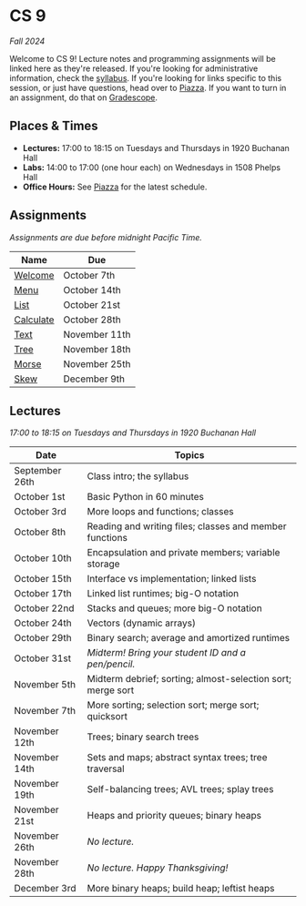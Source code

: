 # CS 9
_Fall 2024_

Welcome to CS 9!  Lecture notes and  programming assignments will be linked here
as they're released. If you're looking for administrative information, check the
[syllabus](Syllabus.md).  If you're looking for  links specific to this session,
or just have questions, head over to [Piazza][piazza]. If you want to turn in an
assignment, do that on [Gradescope][gradescope].


## Places & Times

- **Lectures:**  17:00 to 18:15 on Tuesdays and Thursdays in 1920 Buchanan Hall
- **Labs:**  14:00 to 17:00 (one hour each) on Wednesdays in 1508 Phelps Hall
- **Office Hours:**  See [Piazza][class-links] for the latest schedule.


## Assignments

_Assignments are due before midnight Pacific Time._

| Name                        | Due
|-----------------------------|-----
| [Welcome](labs/welcome)     | October   7th
| [Menu](labs/menu)           | October  14th
| [List](labs/list)           | October  21st
| [Calculate](labs/calculate) | October  28th
| [Text](labs/text)           | November 11th
| [Tree](labs/tree)           | November 18th
| [Morse](labs/morse)         | November 25th
| [Skew](labs/skew)           | December  9th


## Lectures

_17:00 to 18:15 on Tuesdays and Thursdays in 1920 Buchanan Hall_

| Date           | Topics
|----------------|--------
| September 26th | Class intro; the syllabus
| October    1st | Basic Python in 60 minutes
| October    3rd | More loops and functions; classes
| October    8th | Reading and writing files; classes and member functions
| October   10th | Encapsulation and private members; variable storage
| October   15th | Interface vs implementation; linked lists
| October   17th | Linked list runtimes; big-O notation
| October   22nd | Stacks and queues; more big-O notation
| October   24th | Vectors (dynamic arrays)
| October   29th | Binary search; average and amortized runtimes
| October   31st | _Midterm! Bring your student ID and a pen/pencil._
| November   5th | Midterm debrief; sorting; almost-selection sort; merge sort
| November   7th | More sorting; selection sort; merge sort; quicksort
| November  12th | Trees; binary search trees
| November  14th | Sets and maps; abstract syntax trees; tree traversal
| November  19th | Self-balancing trees; AVL trees; splay trees
| November  21st | Heaps and priority queues; binary heaps
| November  26th | _No lecture._
| November  28th | _No lecture.  Happy Thanksgiving!_
| December   3rd | More binary heaps; build heap; leftist heaps


[piazza]: https://piazza.com/ucsb/fall2024/181c9/home
[class-links]: https://piazza.com/class/m1d3vuh7bx01zh/post/6
[gradescope]: https://www.gradescope.com/courses/875944
